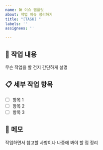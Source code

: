 ```yaml
---
name: 🛠 이슈 템플릿
about: 작업 이슈 정리하기
title: "[TASK] "
labels: ''
assignees: ''

---
```


## 📌 작업 내용
무슨 작업을 할 건지 간단하게 설명

## 📋 세부 작업 항목
- [ ] 항목 1
- [ ] 항목 2
- [ ] 항목 3

## 📝 메모
작업하면서 참고할 사항이나 나중에 봐야 할 점 정리
